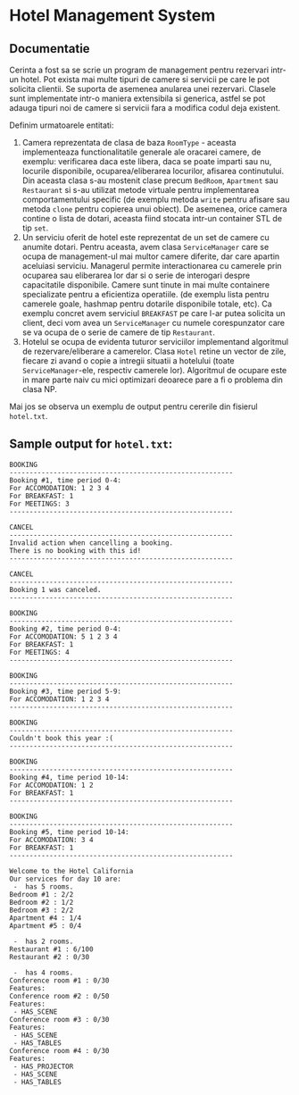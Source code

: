 Hotel Management System
===
## Documentatie
Cerinta a fost sa se scrie un program de management pentru rezervari intr-un hotel. Pot exista mai multe tipuri de camere si servicii pe care le pot solicita clientii. Se suporta de asemenea anularea unei rezervari. Clasele sunt implementate intr-o maniera extensibila si generica, astfel se pot adauga tipuri noi de camere si servicii fara a modifica codul deja existent.

Definim urmatoarele entitati:
1. Camera reprezentata de clasa de baza `RoomType` - aceasta implementeaza functionalitatile generale ale oracarei camere, de exemplu: verificarea daca este libera, daca se poate imparti sau nu, locurile disponibile, ocuparea/eliberarea locurilor, afisarea continutului. Din aceasta clasa s-au mostenit clase precum `BedRoom`, `Apartment` sau `Restaurant` si s-au utilizat metode virtuale pentru implementarea comportamentului specific (de exemplu metoda `write` pentru afisare sau metoda `clone` pentru copierea unui obiect). De asemenea, orice camera contine o lista de dotari, aceasta fiind stocata intr-un container STL de tip `set`.
2. Un serviciu oferit de hotel este reprezentat de un set de camere cu anumite dotari. Pentru aceasta, avem clasa `ServiceManager` care se ocupa de management-ul mai multor camere diferite, dar care apartin aceluiasi serviciu. Managerul permite interactionarea cu camerele prin ocuparea sau eliberarea lor dar si o serie de interogari despre capacitatile disponibile. Camere sunt tinute in mai multe containere specializate pentru a eficientiza operatiile. (de exemplu lista pentru camerele goale, hashmap pentru dotarile disponibile totale, etc). Ca exemplu concret avem serviciul `BREAKFAST` pe care l-ar putea solicita un client, deci vom avea un `ServiceManager` cu numele corespunzator care se va ocupa de o serie de camere de tip `Restaurant`.
3. Hotelul se ocupa de evidenta tuturor serviciilor implementand algoritmul de rezervare/eliberare a camerelor. Clasa `Hotel` retine un vector de zile, fiecare zi avand o copie a intregii situatii a hotelului (toate `ServiceManager`-ele, respectiv camerele lor). Algoritmul de ocupare este in mare parte naiv cu mici optimizari deoarece pare a fi o problema din clasa NP. 

Mai jos se observa un exemplu de output pentru cererile din fisierul `hotel.txt`.

## Sample output for `hotel.txt`:
```
BOOKING
--------------------------------------------------------
Booking #1, time period 0-4:
For ACCOMODATION: 1 2 3 4
For BREAKFAST: 1
For MEETINGS: 3
--------------------------------------------------------

CANCEL
--------------------------------------------------------
Invalid action when cancelling a booking.
There is no booking with this id!
--------------------------------------------------------

CANCEL
--------------------------------------------------------
Booking 1 was canceled.
--------------------------------------------------------

BOOKING
--------------------------------------------------------
Booking #2, time period 0-4:
For ACCOMODATION: 5 1 2 3 4
For BREAKFAST: 1
For MEETINGS: 4
--------------------------------------------------------

BOOKING
--------------------------------------------------------
Booking #3, time period 5-9:
For ACCOMODATION: 1 2 3 4
--------------------------------------------------------

BOOKING
--------------------------------------------------------
Couldn't book this year :(
--------------------------------------------------------

BOOKING
--------------------------------------------------------
Booking #4, time period 10-14:
For ACCOMODATION: 1 2
For BREAKFAST: 1
--------------------------------------------------------

BOOKING
--------------------------------------------------------
Booking #5, time period 10-14:
For ACCOMODATION: 3 4
For BREAKFAST: 1
--------------------------------------------------------

Welcome to the Hotel California
Our services for day 10 are:
 -  has 5 rooms.
Bedroom #1 : 2/2
Bedroom #2 : 1/2
Bedroom #3 : 2/2
Apartment #4 : 1/4
Apartment #5 : 0/4

 -  has 2 rooms.
Restaurant #1 : 6/100
Restaurant #2 : 0/30

 -  has 4 rooms.
Conference room #1 : 0/30
Features:
Conference room #2 : 0/50
Features:
 - HAS_SCENE
Conference room #3 : 0/30
Features:
 - HAS_SCENE
 - HAS_TABLES
Conference room #4 : 0/30
Features:
 - HAS_PROJECTOR
 - HAS_SCENE
 - HAS_TABLES
```
